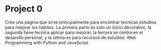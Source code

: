 # Project 0
Cree una pagina que sirve principalmente para encontrar tecnicas estudios para mejorar los habitos. La primera parte es solo un inicio decorativo, la segunda tiene tecnica aplicar para mejorar, la tercera se centra en el desarollo personal, y la ultima es para recursos de estudios.
Web Programming with Python and JavaScript
